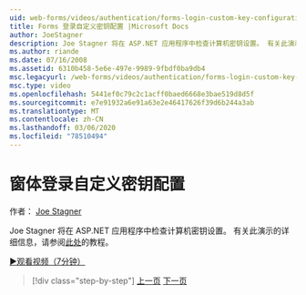 ```yaml
---
uid: web-forms/videos/authentication/forms-login-custom-key-configuration
title: Forms 登录自定义密钥配置 |Microsoft Docs
author: JoeStagner
description: Joe Stagner 将在 ASP.NET 应用程序中检查计算机密钥设置。 有关此演示的详细信息，请参阅此处的教程。
ms.author: riande
ms.date: 07/16/2008
ms.assetid: 6310b458-5e6e-497e-9989-9fbdf0ba9db4
msc.legacyurl: /web-forms/videos/authentication/forms-login-custom-key-configuration
msc.type: video
ms.openlocfilehash: 5441ef0c79c2c1acff0baed6668e3bae519d8d5f
ms.sourcegitcommit: e7e91932a6e91a63e2e46417626f39d6b244a3ab
ms.translationtype: MT
ms.contentlocale: zh-CN
ms.lasthandoff: 03/06/2020
ms.locfileid: "78510494"
---
```

# <a name="forms-login-custom-key-configuration"></a>窗体登录自定义密钥配置

作者： [Joe Stagner](https://github.com/JoeStagner)

Joe Stagner 将在 ASP.NET 应用程序中检查计算机密钥设置。 有关此演示的详细信息，请参阅[此处](../../overview/older-versions-security/introduction/forms-authentication-configuration-and-advanced-topics-vb.md)的教程。

[&#9654;观看视频（7分钟）](https://channel9.msdn.com/Blogs/ASP-NET-Site-Videos/forms-login-custom-key-configuration)

> [!div class="step-by-step"]
> [上一页](asp-forms-login-relocation.md)
> [下一页](add-custom-data-to-the-authentication-method.md)
